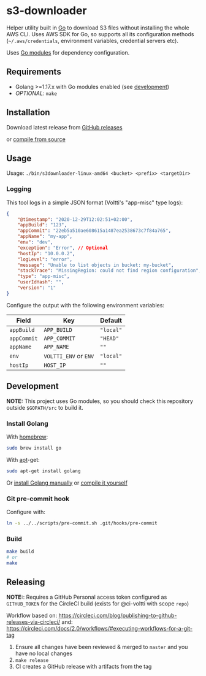 <!--
SPDX-FileCopyrightText: 2018-2020 City of Espoo

SPDX-License-Identifier: MIT
-->

# s3-downloader

Helper utility built in [Go](https://golang.org/) to download S3 files without installing the whole AWS CLI. Uses AWS SDK for Go, so supports all its configuration methods
(`~/.aws/credentials`, environment variables, credential servers etc).

Uses [Go modules](https://blog.golang.org/using-go-modules) for dependency configuration.

## Requirements

- Golang >=1.17.x with Go modules enabled (see [development](#development))
- *OPTIONAL*: `make`

## Installation

Download latest release from [GitHub releases](https://github.com/espoon-voltti/s3-downloader/releases)

or [compile from source](#build)

## Usage

Usage: `./bin/s3downloader-linux-amd64 <bucket> <prefix> <targetDir>`

### Logging

This tool logs in a simple JSON format (Voltti's "app-misc" type logs):

```json
{
    "@timestamp": "2020-12-29T12:02:51+02:00",
    "appBuild": "123",
    "appCommit": "22eb5a510ae608615a1487ea2538673c7f84a765",
    "appName": "my-app",
    "env": "dev",
    "exception": "Error", // Optional
    "hostIp": "10.0.0.2",
    "logLevel": "error",
    "message": "Unable to list objects in bucket: my-bucket",
    "stackTrace": "MissingRegion: could not find region configuration", // Optional
    "type": "app-misc",
    "userIdHash": "",
    "version": "1"
}
```

Configure the output with the following environment variables:

| Field | Key | Default |
|-|-|-|
| `appBuild` | `APP_BUILD` | `"local"` |
| `appCommit` | `APP_COMMIT` | `"HEAD"` |
| `appName` | `APP_NAME` | `""` |
| `env` | `VOLTTI_ENV` or `ENV` | `"local"` |
| `hostIp` | `HOST_IP` | `""` |

## Development

**NOTE:** This project uses Go modules, so you should check this repository outside `$GOPATH/src` to build it.

### Install Golang

With [homebrew](http://mxcl.github.io/homebrew/):

```sh
sudo brew install go
```

With [apt](http://packages.qa.debian.org/a/apt.html)-get:

```sh
sudo apt-get install golang
```

Or [install Golang manually](https://golang.org/doc/install)
or
[compile it yourself](https://golang.org/doc/install/source)

### Git pre-commit hook

Configure with:

```sh
ln -s ../../scripts/pre-commit.sh .git/hooks/pre-commit
```

### Build

```sh
make build
# or
make
```

## Releasing

**NOTE:**: Requires a GitHub Personal access token configured as `GITHUB_TOKEN` for the CircleCI build (exists for @ci-voltti with scope `repo`)

Workflow based on: <https://circleci.com/blog/publishing-to-github-releases-via-circleci/>
and: <https://circleci.com/docs/2.0/workflows/#executing-workflows-for-a-git-tag>

1. Ensure all changes have been reviewed & merged to `master` and you have no local changes
1. `make release`
1. CI creates a GitHub release with artifacts from the tag
